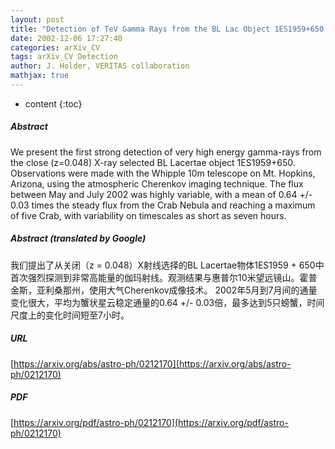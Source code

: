 ```yaml
---
layout: post
title: "Detection of TeV Gamma Rays from the BL Lac Object 1ES1959+650 with the Whipple 10m Telescope"
date: 2002-12-06 17:27:40
categories: arXiv_CV
tags: arXiv_CV Detection
author: J. Holder, VERITAS collaboration
mathjax: true
---
```


* content
{:toc}

##### Abstract
We present the first strong detection of very high energy gamma-rays from the close (z=0.048) X-ray selected BL Lacertae object 1ES1959+650. Observations were made with the Whipple 10m telescope on Mt. Hopkins, Arizona, using the atmospheric Cherenkov imaging technique. The flux between May and July 2002 was highly variable, with a mean of 0.64 +/- 0.03 times the steady flux from the Crab Nebula and reaching a maximum of five Crab, with variability on timescales as short as seven hours.

##### Abstract (translated by Google)
我们提出了从关闭（z = 0.048）X射线选择的BL Lacertae物体1ES1959 + 650中首次强烈探测到非常高能量的伽玛射线。观测结果与惠普尔10米望远镜山。霍普金斯，亚利桑那州，使用大气Cherenkov成像技术。 2002年5月到7月间的通量变化很大，平均为蟹状星云稳定通量的0.64 +/- 0.03倍，最多达到5只螃蟹，时间尺度上的变化时间短至7小时。

##### URL
[https://arxiv.org/abs/astro-ph/0212170](https://arxiv.org/abs/astro-ph/0212170)

##### PDF
[https://arxiv.org/pdf/astro-ph/0212170](https://arxiv.org/pdf/astro-ph/0212170)

